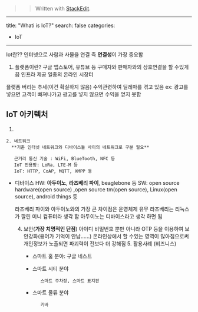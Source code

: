 


> > Written with [StackEdit](https://stackedit.io/).
---
title:  "Whati is IoT?"
search: false
categories: 
  - IoT
---

Iot란?? 
인터넷으로 사람과 사물을 연결 즉 **연결성**이 가장 중요함
1. 플랫폼이란?
  구글 앱스토어, 유튜브 등 구매자와 판매자와의 상호연결을 할 수있게 끔 인프라 제공 일종의 온라인 시장터
 
  플랫폼 버리는 추세(이건 확실하지 않음)
  수익관련하여 딜레마를 겪고 있음 ex: 광고를 넣으면 고객이 빠져나가고 광고를 넣지 않으면 수익을 얻지 못함
  
 

## IoT 아키텍처

   1.
    2. 네트워크 
      **기존 인터넷 네트워크와 디바이스들 사이의 네트워크로 구분 필요**
      
       근거리 통신 기술 : WiFi, BlueTooth, NFC 등
       IoT 전용망: LoRa, LTE-M 등
       IoT: HTTP, CoAP, MQTT, XMPP 등
      
 - 디바이스
      HW: **아두이노**, **라즈베리 파이**, beaglebone 등
      SW: open source hardware(open source) ,open source tm(open source), Linux(open source), android things 등
      
      라즈베리 파이와 아두이노와의 가장 큰 차이점은 운영체제 유무
      라즈베리는 리눅스가 깔린 미니 컴퓨터라 생각 함
      아두이노는 디바이스라고 생각 하면 됨

     4. 보안(**가장 치명적인 단점**)
        아이디 비밀번호 뿐만 아니라 OTP 등을 이용하여 보안강화(용어가 기억이 안남......)
        온라인상에서 할 수있는 영역이 많아짐으로써 개인정보가 노출되면 파괴력이 전보다 더 강해짐
       5. 활용사례 (비즈니스)
	       - 스마트 홈 분야:
			            구글 네스트

   	       
   	       - 스마트 시티 분야
   			        
   			        스마트 주차장, 스마트 표지판
   		   - 스마트 물류 분야
					
					키바		
					  
<!--stackedit_data:
eyJoaXN0b3J5IjpbMTI1NTUwMzU1Myw1MzI4NjcyODhdfQ==
-->